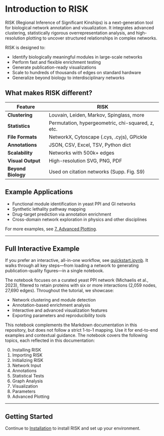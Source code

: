 # Introduction to RISK

RISK (Regional Inference of Significant Kinships) is a next-generation tool for biological network annotation and visualization. It integrates advanced clustering, statistically rigorous overrepresentation analysis, and high-resolution plotting to uncover structured relationships in complex networks.

RISK is designed to:

- Identify biologically meaningful modules in large-scale networks
- Perform fast and flexible enrichment testing
- Generate publication-ready visualizations
- Scale to hundreds of thousands of edges on standard hardware
- Generalize beyond biology to interdisciplinary networks

## What makes RISK different?

| Feature                    | RISK                                      |
|---------------------------|-------------------------------------------|
| **Clustering**            | Louvain, Leiden, Markov, Spinglass, more |
| **Statistics**            | Permutation, hypergeometric, chi-squared, z, etc. |
| **File Formats**          | NetworkX, Cytoscape (.cys, .cyjs), GPickle |
| **Annotations**           | JSON, CSV, Excel, TSV, Python dict        |
| **Scalability**           | Networks with 500k+ edges                 |
| **Visual Output**         | High-resolution SVG, PNG, PDF             |
| **Beyond Biology**        | Used on citation networks (Supp. Fig. S9) |

## Example Applications

- Functional module identification in yeast PPI and GI networks
- Synthetic lethality pathway mapping
- Drug-target prediction via annotation enrichment
- Cross-domain network exploration in physics and other disciplines

For more examples, see [7. Advanced Plotting](./7_advanced_plotting.md).

---

## Full Interactive Example

If you prefer an interactive, all-in-one workflow, see [quickstart.ipynb](https://github.com/riskportal/network-tutorial/blob/main/notebooks/quickstart.ipynb). It walks through all key steps—from loading a network to generating publication-quality figures—in a single notebook.

The notebook focuses on a curated yeast PPI network (Michaelis et al., 2023), filtered to retain proteins with six or more interactions (2,059 nodes, 27,690 edges). Throughout the tutorial, we showcase:

- Network clustering and module detection
- Annotation-based enrichment analysis
- Interactive and advanced visualization features
- Exporting parameters and reproducibility tools

This notebook complements the Markdown documentation in this repository, but does not follow a strict 1-to-1 mapping. Use it for end-to-end examples and contextual guidance. The notebook covers the following topics, each reflected in this documentation:

0. Installing RISK  
1. Importing RISK  
2. Initializing RISK  
3. Network Input  
4. Annotations  
5. Statistical Tests  
6. Graph Analysis  
7. Visualization  
8. Parameters  
9. Advanced Plotting

---

## Getting Started

Continue to [Installation](./1_installation.md) to install RISK and set up your environment.
